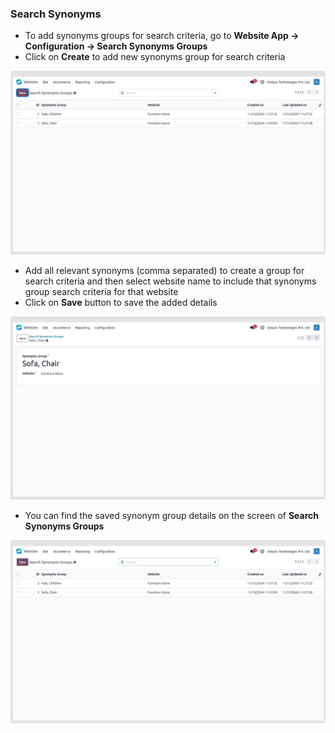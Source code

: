
### Search Synonyms

*  To add synonyms groups for search criteria, go to **Website App -> Configuration -> Search Synonyms Groups**
* Click on **Create** to add new synonyms group for search criteria

![](./images/as3.png)

*  Add all relevant synonyms (comma separated) to create a group for search criteria and then select website name to include that synonyms group search criteria for that website
* Click on **Save** button to save the added details

![](./images/as4.png)

*  You can find the saved synonym group details on the screen of **Search Synonyms Groups**

![](./images/as5.png)
